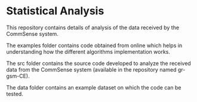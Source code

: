 # Statistical Analysis

This repository contains details of analysis of the data received by the CommSense system.

The examples folder contains code obtained from online which helps in understanding how the different
algorithms implementation works.

The src folder contains the source code developed to analyze the received data from the 
CommSense system (available in the repository named gr-gsm-CE).

The data folder contains an example dataset on which the code can be tested.
